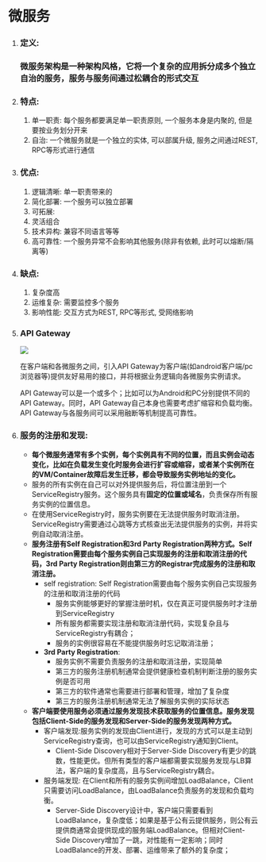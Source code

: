 # 微服务

1. ### 定义: 

   ### 微服务架构是一种架构风格，它将一个复杂的应用拆分成多个独立自治的服务，服务与服务间通过松耦合的形式交互

2. ### 特点:

   1. 单一职责: 每个服务都要满足单一职责原则, 一个服务本身是内聚的, 但是要按业务划分开来
   2. 自治: 一个微服务就是一个独立的实体, 可以部属升级, 服务之间通过REST, RPC等形式进行通信

3. ### 优点:

   1. 逻辑清晰: 单一职责带来的
   2. 简化部署: 一个服务可以独立部署
   3. 可拓展: 
   4. 灵活组合
   5. 技术异构: 兼容不同语言等等
   6. 高可靠性: 一个服务异常不会影响其他服务(除非有依赖, 此时可以熔断/隔离等)

4. ### 缺点:

   1. 复杂度高
   2. 运维复杂: 需要监控多个服务
   3. 影响性能: 交互方式为REST, RPC等形式, 受网络影响

5. ### API Gateway

   ![](/home/halo/notes/api_gateway.jpg)

   在客户端和各微服务之间，引入API Gateway为客户端(如android客户端/pc浏览器等)提供友好易用的接口，并将根据业务逻辑向各微服务实例请求。

   API Gateway可以是一个或多个；比如可以为Android和PC分别提供不同的API Gateway。同时，API Gateway自己本身也需要考虑扩缩容和负载均衡。API Gateway与各服务间可以采用融断等机制提高可靠性。

6. ### 服务的注册和发现:

   - **每个微服务通常有多个实例，每个实例具有不同的位置，而且实例会动态变化，比如在负载发生变化时服务会进行扩容或缩容，或者某个实例所在的VM/Container故障后发生迁移，都会导致服务实例地址的变化。**
   - 服务的所有实例在自己可以对外提供服务后，将位置注册到一个ServiceRegistry服务。这个服务具有**固定的位置或域名**，负责保存所有服务实例的位置信息。
   - 在使用ServiceRegistry时，服务实例要在无法提供服务时取消注册。ServiceRegistry需要通过心跳等方式核查出无法提供服务的实例，并将实例自动取消注册。
   - **服务注册有Self Registration和3rd Party Registration两种方式。Self Registration需要由每个服务实例自己实现服务的注册和取消注册的代码，3rd Party Registration则由第三方的Registrar完成服务的注册和取消注册。**
     - self registration: Self Registration需要由每个服务实例自己实现服务的注册和取消注册的代码
       - 服务实例能够更好的掌握注册时机，仅在真正可提供服务时才注册到ServiceRegistry
       - 所有服务都需要实现注册和取消注册代码，实现复杂且与ServiceRegistry有耦合；
       - 服务的实例很容易在不能提供服务时忘记取消注册；
     - **3rd Party Registration**:
       - 服务实例不需要负责服务的注册和取消注册，实现简单
       - 第三方的服务注册机制通常会提供健康检查机制判断注册的服务实例是否可用
       - 第三方的软件通常也需要进行部署和管理，增加了复杂度
       - 第三方的服务注册机制通常无法了解服务实例的实际状态
   - **客户端要使用服务必须通过服务发现技术获取服务的位置信息。服务发现包括Client-Side的服务发现和Server-Side的服务发现两种方式。**
     - 客户端发现:服务实例的发现由Client进行，发现的方式可以是主动到ServiceRegistry查询，也可以由ServiceRegistry通知到Client。
       - Client-Side Discovery相对于Server-Side Discovery有更少的跳数，性能更优。但所有类型的客户端都需要实现服务发现与LB算法，客户端的复杂度高，且与ServiceRegistry耦合。
     - 服务端发现: 在Client和所有的服务实例间增加LoadBalance，Client只需要访问LoadBalance，由LoadBalance负责服务的发现和负载均衡。
       - Server-Side Discovery设计中，客户端只需要看到LoadBalance，复杂度低；如果是基于公有云提供服务，则公有云提供商通常会提供现成的服务端LoadBalance。但相对Client-Side Discovery增加了一跳，对性能有一定影响；同时LoadBalance的开发、部署、运维带来了额外的复杂度；
